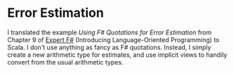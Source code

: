 Error Estimation
================

I translated the example _Using F# Quotations for Error Estimation_
from Chapter 9 of [Expert F#][1] (Introducing Language-Oriented
Programming) to Scala. I don't use anything as fancy as F#
quotations. Instead, I simply create a new arithmetic type for
estimates, and use implicit views to handily convert from the usual
arithmetic types.

[1]: http://www.expert-fsharp.com